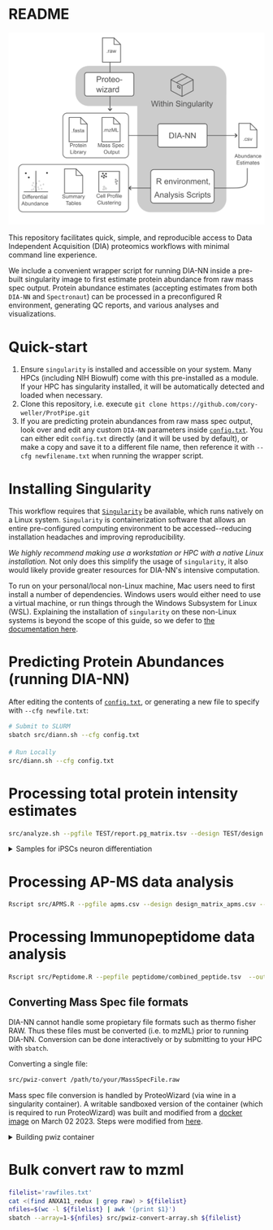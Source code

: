 # README

![workflow-image](src/workflow.png)

This repository facilitates quick, simple, and reproducible access to Data Independent Acquisition (DIA) proteomics workflows with minimal command line experience.

We include a convenient wrapper script for running DIA-NN inside a pre-built singularity image to first estimate protein abundance from raw mass spec output. Protein abundance estimates (accepting estimates from both `DIA-NN` and `Spectronaut`) can  be processed in a preconfigured R environment, generating QC reports, and various analyses and visualizations.


# Quick-start

1. Ensure `singularity` is installed and accessible on your system. Many HPCs (including NIH Biowulf) come with this pre-installed as a module. If your HPC has singularity installed, it will be automatically detected and loaded when necessary.
2. Clone this repository, i.e. execute `git clone https://github.com/cory-weller/ProtPipe.git`
3. If you are predicting protein abundances from raw mass spec output, look over and edit any custom `DIA-NN` parameters inside [`config.txt`](config.txt). You can either edit `config.txt` directly (and it will be used by default), or make a copy and save it to a different file name, then reference it with `--cfg newfilename.txt` when running the wrapper script.


# Installing Singularity

This workflow requires that [`Singularity`](https://sylabs.io/singularity) be available, which runs natively on a Linux system. `Singularity` is containerization software that allows an entire pre-configured computing environment to be accessed--reducing installation headaches and improving reproducibility. 

*We highly recommend making use a workstation or HPC with a native Linux installation.* Not only does this simplify the usage of `singularity`, it also would likely provide greater resources for DIA-NN's intensive computation.

To run on your personal/local non-Linux machine, Mac users need to first install a number of dependencies. Windows users would either need to use a virtual machine, or run things through the Windows Subsystem for Linux (WSL). Explaining the installation of `singularity` on these non-Linux systems is beyond the scope of this guide, so we defer to [the documentation here](https://docs.sylabs.io/guides/3.0/user-guide/installation.html).

# Predicting Protein Abundances (running DIA-NN)
After editing the contents of [`config.txt`](config.txt), or generating a new file to specify with `--cfg newfile.txt`:
```bash
# Submit to SLURM
sbatch src/diann.sh --cfg config.txt

# Run Locally
src/diann.sh --cfg config.txt
```

# Processing total protein intensity estimates

```bash
src/analyze.sh --pgfile TEST/report.pg_matrix.tsv --design TEST/design.tsv --out TEST/
```

<details><summary>Samples for iPSCs neuron differentiation</summary>

```bash
# WITH differentiation neuron samples, Day0 as control
Rscript src/counts_processing.R --pgfile iPSC_neuron/luke.csv --design iPSC_neuron/design_matrix_iPSC_neuron.csv --out iPSC_neuron/
```

</details>

# Processing AP-MS data analysis

```bash
Rscript src/APMS.R --pgfile apms.csv --design design_matrix_apms.csv --out APMS/ --ip UNC13A
```

# Processing Immunopeptidome data analysis

```bash
Rscript src/Peptidome.R --pepfile peptidome/combined_peptide.tsv  --out peptidome/ --hla peptidome/HLA_typing.csv
```


## Converting Mass Spec file formats

DIA-NN cannot handle some propietary file formats such as thermo fisher RAW. Thus these files must
be converted (i.e. to mzML) prior to running DIA-NN. Conversion can be done interactively or by
submitting to your HPC with `sbatch`.

Converting a single file:
```bash
src/pwiz-convert /path/to/your/MassSpecFile.raw
```

Mass spec file conversion is handled by ProteoWizard (via wine in a singularity container).
A writable sandboxed version of the container (which is required to run ProteoWizard) was built
and modified from a [docker image](docker://chambm/pwiz-skyline-i-agree-to-the-vendor-licenses) on
March 02 2023. Steps were modified from [here](https://github.com/jspaezp/elfragmentador-data#setting-up-msconvert-on-singularity-).

<details><summary>Building pwiz container</summary>


```bash
# Build writable singularity sandbox image based on docker image
singularity build --sandbox pwiz_sandbox docker://chambm/pwiz-skyline-i-agree-to-the-vendor-licenses

# Modified pwiz_sandbox/usr/bin/mywine
echo """#!/bin/sh

GLOBALWINEPREFIX=/wineprefix64
MYWINEPREFIX=/mywineprefix/

if [ ! -L "$MYWINEPREFIX"/dosdevices/z: ] ; then 
  mkdir -p "$MYWINEPREFIX"/dosdevices
  cp "$GLOBALWINEPREFIX"/*.reg "$MYWINEPREFIX"
  ln -sf "$GLOBALWINEPREFIX/drive_c" "$MYWINEPREFIX/dosdevices/c:"
  ln -sf "/" "$MYWINEPREFIX/dosdevices/z:"
  echo disable > $MYWINEPREFIX/.update-timestamp        # Line being added
  echo disable > $GLOBALWINEPREFIX/.update-timestamp    # Line being added
fi 

export WINEPREFIX=$MYWINEPREFIX
wine "$@"
""" > pwiz_sandbox/usr/bin/mywine

tar -czvf pwiz_sandbox.tar.gz pwiz_sandbox
rclone copy pwiz_sandbox.tar.gz onedrive:/singularity       # upload archive to cloud
```
</details>

# Bulk convert raw to mzml
```bash
filelist='rawfiles.txt'
cat <(find ANXA11_redux | grep raw) > ${filelist}
nfiles=$(wc -l ${filelist} | awk '{print $1}')
sbatch --array=1-${nfiles} src/pwiz-convert-array.sh ${filelist}
```
